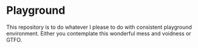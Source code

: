 # Playground
This repository is to do whatever I please to do with consistent playground environment. Either you contemplate this wonderful mess and voidness or GTFO.
